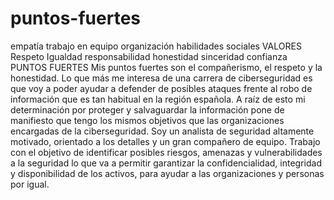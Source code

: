 # puntos-fuertes
empatía
trabajo en equipo
organización
habilidades sociales
VALORES
Respeto
Igualdad
responsabilidad 
honestidad
sinceridad 
confianza
PUNTOS FUERTES
Mis puntos fuertes son el compañerismo, el respeto y la honestidad.
Lo que más me interesa de una carrera de ciberseguridad es que voy a poder ayudar a defender de posibles ataques frente al robo de información que es tan habitual en la región española.
A raíz de esto mi determinación por proteger y salvaguardar la información pone de manifiesto que tengo los mismos objetivos que las organizaciones encargadas de la ciberseguridad.
Soy un analista de seguridad altamente motivado, orientado a los detalles y un gran compañero de equipo. Trabajo con el objetivo de identificar posibles riesgos, amenazas y vulnerabilidades a la seguridad lo que va a permitir garantizar la confidencialidad, integridad y disponibilidad de los activos, para ayudar a las organizaciones y personas por igual.
